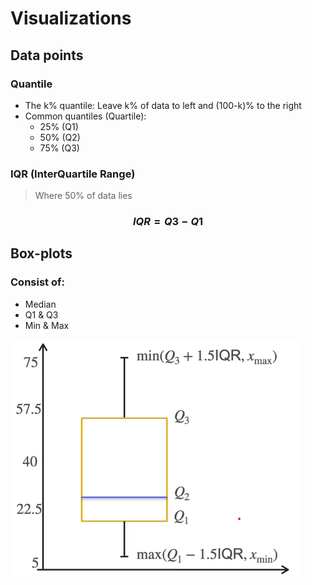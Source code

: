 # Visualizations

## Data points
### Quantile
- The k% quantile: Leave k% of data to left and (100-k)% to the right
- Common quantiles (Quartile):
    - 25% (Q1)
    - 50% (Q2)
    - 75% (Q3)

### IQR (InterQuartile Range)
> Where 50% of data lies

### $$ IQR = Q3 - Q1 $$

## Box-plots

### Consist of:
- Median 
- Q1 & Q3
- Min & Max

<img src="images/box_plot.png" >

